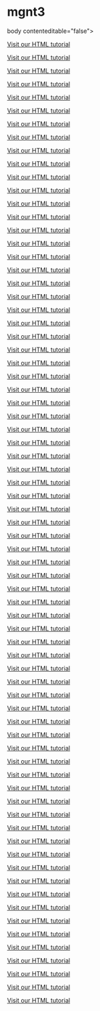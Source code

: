 # mgnt3

body contenteditable="false">


<p><a href="https://www.magnitt.com/rate-pitch?title=&op=Search&verified_key%5B%5D=1&verified_key%5B%5D=0&location%5B%5D=86&1">Visit our HTML tutorial</a></p>
<p><a href="https://www.magnitt.com/rate-pitch?title=&op=Search&verified_key%5B%5D=1&verified_key%5B%5D=0&location%5B%5D=86&2">Visit our HTML tutorial</a></p>
<p><a href="https://www.magnitt.com/rate-pitch?title=&op=Search&verified_key%5B%5D=1&verified_key%5B%5D=0&location%5B%5D=86&3">Visit our HTML tutorial</a></p>
<p><a href="https://www.magnitt.com/rate-pitch?title=&op=Search&verified_key%5B%5D=1&verified_key%5B%5D=0&location%5B%5D=86&4">Visit our HTML tutorial</a></p>
<p><a href="https://www.magnitt.com/rate-pitch?title=&op=Search&verified_key%5B%5D=1&verified_key%5B%5D=0&location%5B%5D=86&5">Visit our HTML tutorial</a></p>
<p><a href="https://www.magnitt.com/rate-pitch?title=&op=Search&verified_key%5B%5D=1&verified_key%5B%5D=0&location%5B%5D=86&6">Visit our HTML tutorial</a></p>
<p><a href="https://www.magnitt.com/rate-pitch?title=&op=Search&verified_key%5B%5D=1&verified_key%5B%5D=0&location%5B%5D=86&7">Visit our HTML tutorial</a></p>
<p><a href="https://www.magnitt.com/rate-pitch?title=&op=Search&verified_key%5B%5D=1&verified_key%5B%5D=0&location%5B%5D=86&8">Visit our HTML tutorial</a></p>
<p><a href="https://www.magnitt.com/rate-pitch?title=&op=Search&verified_key%5B%5D=1&verified_key%5B%5D=0&location%5B%5D=86&9">Visit our HTML tutorial</a></p>
<p><a href="https://www.magnitt.com/rate-pitch?title=&op=Search&verified_key%5B%5D=1&verified_key%5B%5D=0&location%5B%5D=86&10">Visit our HTML tutorial</a></p>
<p><a href="https://www.magnitt.com/rate-pitch?title=&op=Search&verified_key%5B%5D=1&verified_key%5B%5D=0&location%5B%5D=86&11">Visit our HTML tutorial</a></p>
<p><a href="https://www.magnitt.com/rate-pitch?title=&op=Search&verified_key%5B%5D=1&verified_key%5B%5D=0&location%5B%5D=86&12">Visit our HTML tutorial</a></p>
<p><a href="https://www.magnitt.com/rate-pitch?title=&op=Search&verified_key%5B%5D=1&verified_key%5B%5D=0&location%5B%5D=86&13">Visit our HTML tutorial</a></p>
<p><a href="https://www.magnitt.com/rate-pitch?title=&op=Search&verified_key%5B%5D=1&verified_key%5B%5D=0&location%5B%5D=86&14">Visit our HTML tutorial</a></p>
<p><a href="https://www.magnitt.com/rate-pitch?title=&op=Search&verified_key%5B%5D=1&verified_key%5B%5D=0&location%5B%5D=86&15">Visit our HTML tutorial</a></p>
<p><a href="https://www.magnitt.com/rate-pitch?title=&op=Search&verified_key%5B%5D=1&verified_key%5B%5D=0&location%5B%5D=86&16">Visit our HTML tutorial</a></p>
<p><a href="https://www.magnitt.com/rate-pitch?title=&op=Search&verified_key%5B%5D=1&verified_key%5B%5D=0&location%5B%5D=86&17">Visit our HTML tutorial</a></p>
<p><a href="https://www.magnitt.com/rate-pitch?title=&op=Search&verified_key%5B%5D=1&verified_key%5B%5D=0&location%5B%5D=86&18">Visit our HTML tutorial</a></p>
<p><a href="https://www.magnitt.com/rate-pitch?title=&op=Search&verified_key%5B%5D=1&verified_key%5B%5D=0&location%5B%5D=86&19">Visit our HTML tutorial</a></p>
<p><a href="https://www.magnitt.com/rate-pitch?title=&op=Search&verified_key%5B%5D=1&verified_key%5B%5D=0&location%5B%5D=86&20">Visit our HTML tutorial</a></p>
<p><a href="https://www.magnitt.com/rate-pitch?title=&op=Search&verified_key%5B%5D=1&verified_key%5B%5D=0&location%5B%5D=86&21">Visit our HTML tutorial</a></p>
<p><a href="https://www.magnitt.com/rate-pitch?title=&op=Search&verified_key%5B%5D=1&verified_key%5B%5D=0&location%5B%5D=86&22">Visit our HTML tutorial</a></p>
<p><a href="https://www.magnitt.com/rate-pitch?title=&op=Search&verified_key%5B%5D=1&verified_key%5B%5D=0&location%5B%5D=86&23">Visit our HTML tutorial</a></p>
<p><a href="https://www.magnitt.com/rate-pitch?title=&op=Search&verified_key%5B%5D=1&verified_key%5B%5D=0&location%5B%5D=86&24">Visit our HTML tutorial</a></p>
<p><a href="https://www.magnitt.com/rate-pitch?title=&op=Search&verified_key%5B%5D=1&verified_key%5B%5D=0&location%5B%5D=86&25">Visit our HTML tutorial</a></p>
<p><a href="https://www.magnitt.com/rate-pitch?title=&op=Search&verified_key%5B%5D=1&verified_key%5B%5D=0&location%5B%5D=86&26">Visit our HTML tutorial</a></p>
<p><a href="https://www.magnitt.com/rate-pitch?title=&op=Search&verified_key%5B%5D=1&verified_key%5B%5D=0&location%5B%5D=86&27">Visit our HTML tutorial</a></p>
<p><a href="https://www.magnitt.com/rate-pitch?title=&op=Search&verified_key%5B%5D=1&verified_key%5B%5D=0&location%5B%5D=86&28">Visit our HTML tutorial</a></p>
<p><a href="https://www.magnitt.com/rate-pitch?title=&op=Search&verified_key%5B%5D=1&verified_key%5B%5D=0&location%5B%5D=86&29">Visit our HTML tutorial</a></p>
<p><a href="https://www.magnitt.com/rate-pitch?title=&op=Search&verified_key%5B%5D=1&verified_key%5B%5D=0&location%5B%5D=86&30">Visit our HTML tutorial</a></p>
<p><a href="https://www.magnitt.com/rate-pitch?title=&op=Search&verified_key%5B%5D=1&verified_key%5B%5D=0&location%5B%5D=86&31">Visit our HTML tutorial</a></p>
<p><a href="https://www.magnitt.com/rate-pitch?title=&op=Search&verified_key%5B%5D=1&verified_key%5B%5D=0&location%5B%5D=86&32">Visit our HTML tutorial</a></p>
<p><a href="https://www.magnitt.com/rate-pitch?title=&op=Search&verified_key%5B%5D=1&verified_key%5B%5D=0&location%5B%5D=86&33">Visit our HTML tutorial</a></p>
<p><a href="https://www.magnitt.com/rate-pitch?title=&op=Search&verified_key%5B%5D=1&verified_key%5B%5D=0&location%5B%5D=86&34">Visit our HTML tutorial</a></p>
<p><a href="https://www.magnitt.com/rate-pitch?title=&op=Search&verified_key%5B%5D=1&verified_key%5B%5D=0&location%5B%5D=86&35">Visit our HTML tutorial</a></p>
<p><a href="https://www.magnitt.com/rate-pitch?title=&op=Search&verified_key%5B%5D=1&verified_key%5B%5D=0&location%5B%5D=86&36">Visit our HTML tutorial</a></p>
<p><a href="https://www.magnitt.com/rate-pitch?title=&op=Search&verified_key%5B%5D=1&verified_key%5B%5D=0&location%5B%5D=86&37">Visit our HTML tutorial</a></p>
<p><a href="https://www.magnitt.com/rate-pitch?title=&op=Search&verified_key%5B%5D=1&verified_key%5B%5D=0&location%5B%5D=86&38">Visit our HTML tutorial</a></p>
<p><a href="https://www.magnitt.com/rate-pitch?title=&op=Search&verified_key%5B%5D=1&verified_key%5B%5D=0&location%5B%5D=86&39">Visit our HTML tutorial</a></p>
<p><a href="https://www.magnitt.com/rate-pitch?title=&op=Search&verified_key%5B%5D=1&verified_key%5B%5D=0&location%5B%5D=86&40">Visit our HTML tutorial</a></p>
<p><a href="https://www.magnitt.com/rate-pitch?title=&op=Search&verified_key%5B%5D=1&verified_key%5B%5D=0&location%5B%5D=86&41">Visit our HTML tutorial</a></p>
<p><a href="https://www.magnitt.com/rate-pitch?title=&op=Search&verified_key%5B%5D=1&verified_key%5B%5D=0&location%5B%5D=86&42">Visit our HTML tutorial</a></p>
<p><a href="https://www.magnitt.com/rate-pitch?title=&op=Search&verified_key%5B%5D=1&verified_key%5B%5D=0&location%5B%5D=86&43">Visit our HTML tutorial</a></p>
<p><a href="https://www.magnitt.com/rate-pitch?title=&op=Search&verified_key%5B%5D=1&verified_key%5B%5D=0&location%5B%5D=86&44">Visit our HTML tutorial</a></p>
<p><a href="https://www.magnitt.com/rate-pitch?title=&op=Search&verified_key%5B%5D=1&verified_key%5B%5D=0&location%5B%5D=86&45">Visit our HTML tutorial</a></p>
<p><a href="https://www.magnitt.com/rate-pitch?title=&op=Search&verified_key%5B%5D=1&verified_key%5B%5D=0&location%5B%5D=86&46">Visit our HTML tutorial</a></p>
<p><a href="https://www.magnitt.com/rate-pitch?title=&op=Search&verified_key%5B%5D=1&verified_key%5B%5D=0&location%5B%5D=86&47">Visit our HTML tutorial</a></p>
<p><a href="https://www.magnitt.com/rate-pitch?title=&op=Search&verified_key%5B%5D=1&verified_key%5B%5D=0&location%5B%5D=86&48">Visit our HTML tutorial</a></p>
<p><a href="https://www.magnitt.com/rate-pitch?title=&op=Search&verified_key%5B%5D=1&verified_key%5B%5D=0&location%5B%5D=86&49">Visit our HTML tutorial</a></p>
<p><a href="https://www.magnitt.com/rate-pitch?title=&op=Search&verified_key%5B%5D=1&verified_key%5B%5D=0&location%5B%5D=86&50">Visit our HTML tutorial</a></p>
<p><a href="https://www.magnitt.com/rate-pitch?title=&op=Search&verified_key%5B%5D=1&verified_key%5B%5D=0&location%5B%5D=86&51">Visit our HTML tutorial</a></p>
<p><a href="https://www.magnitt.com/rate-pitch?title=&op=Search&verified_key%5B%5D=1&verified_key%5B%5D=0&location%5B%5D=86&52">Visit our HTML tutorial</a></p>
<p><a href="https://www.magnitt.com/rate-pitch?title=&op=Search&verified_key%5B%5D=1&verified_key%5B%5D=0&location%5B%5D=86&53">Visit our HTML tutorial</a></p>
<p><a href="https://www.magnitt.com/rate-pitch?title=&op=Search&verified_key%5B%5D=1&verified_key%5B%5D=0&location%5B%5D=86&54">Visit our HTML tutorial</a></p>
<p><a href="https://www.magnitt.com/rate-pitch?title=&op=Search&verified_key%5B%5D=1&verified_key%5B%5D=0&location%5B%5D=86&55">Visit our HTML tutorial</a></p>
<p><a href="https://www.magnitt.com/rate-pitch?title=&op=Search&verified_key%5B%5D=1&verified_key%5B%5D=0&location%5B%5D=86&56">Visit our HTML tutorial</a></p>
<p><a href="https://www.magnitt.com/rate-pitch?title=&op=Search&verified_key%5B%5D=1&verified_key%5B%5D=0&location%5B%5D=86&57">Visit our HTML tutorial</a></p>
<p><a href="https://www.magnitt.com/rate-pitch?title=&op=Search&verified_key%5B%5D=1&verified_key%5B%5D=0&location%5B%5D=86&58">Visit our HTML tutorial</a></p>
<p><a href="https://www.magnitt.com/rate-pitch?title=&op=Search&verified_key%5B%5D=1&verified_key%5B%5D=0&location%5B%5D=86&59">Visit our HTML tutorial</a></p>
<p><a href="https://www.magnitt.com/rate-pitch?title=&op=Search&verified_key%5B%5D=1&verified_key%5B%5D=0&location%5B%5D=86&60">Visit our HTML tutorial</a></p>
<p><a href="https://www.magnitt.com/rate-pitch?title=&op=Search&verified_key%5B%5D=1&verified_key%5B%5D=0&location%5B%5D=86&61">Visit our HTML tutorial</a></p>
<p><a href="https://www.magnitt.com/rate-pitch?title=&op=Search&verified_key%5B%5D=1&verified_key%5B%5D=0&location%5B%5D=86&62">Visit our HTML tutorial</a></p>
<p><a href="https://www.magnitt.com/rate-pitch?title=&op=Search&verified_key%5B%5D=1&verified_key%5B%5D=0&location%5B%5D=86&63">Visit our HTML tutorial</a></p>
<p><a href="https://www.magnitt.com/rate-pitch?title=&op=Search&verified_key%5B%5D=1&verified_key%5B%5D=0&location%5B%5D=86&64">Visit our HTML tutorial</a></p>
<p><a href="https://www.magnitt.com/rate-pitch?title=&op=Search&verified_key%5B%5D=1&verified_key%5B%5D=0&location%5B%5D=86&65">Visit our HTML tutorial</a></p>
<p><a href="https://www.magnitt.com/rate-pitch?title=&op=Search&verified_key%5B%5D=1&verified_key%5B%5D=0&location%5B%5D=86&66">Visit our HTML tutorial</a></p>
<p><a href="https://www.magnitt.com/rate-pitch?title=&op=Search&verified_key%5B%5D=1&verified_key%5B%5D=0&location%5B%5D=86&67">Visit our HTML tutorial</a></p>
<p><a href="https://www.magnitt.com/rate-pitch?title=&op=Search&verified_key%5B%5D=1&verified_key%5B%5D=0&location%5B%5D=86&68">Visit our HTML tutorial</a></p>
<p><a href="https://www.magnitt.com/rate-pitch?title=&op=Search&verified_key%5B%5D=1&verified_key%5B%5D=0&location%5B%5D=86&69">Visit our HTML tutorial</a></p>
<p><a href="https://www.magnitt.com/rate-pitch?title=&op=Search&verified_key%5B%5D=1&verified_key%5B%5D=0&location%5B%5D=86&70">Visit our HTML tutorial</a></p>
<p><a href="https://www.magnitt.com/rate-pitch?title=&op=Search&verified_key%5B%5D=1&verified_key%5B%5D=0&location%5B%5D=86&71">Visit our HTML tutorial</a></p>
<p><a href="https://www.magnitt.com/rate-pitch?title=&op=Search&verified_key%5B%5D=1&verified_key%5B%5D=0&location%5B%5D=86&72">Visit our HTML tutorial</a></p>
<p><a href="https://www.magnitt.com/rate-pitch?title=&op=Search&verified_key%5B%5D=1&verified_key%5B%5D=0&location%5B%5D=86&73">Visit our HTML tutorial</a></p>


</body>
